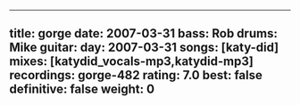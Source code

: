
---
title: gorge
date: 2007-03-31
bass:	Rob
drums:	Mike
guitar:	
day: 2007-03-31
songs: [katy-did]
mixes: [katydid_vocals-mp3,katydid-mp3]
recordings: gorge-482
rating: 7.0
best: false
definitive: false
weight: 0
---
